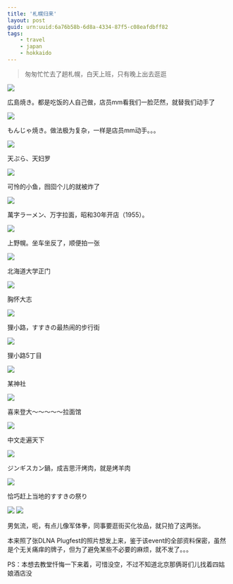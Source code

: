 ```yaml
---
title: '札幌归来'
layout: post
guid: urn:uuid:6a76b58b-6d8a-4334-87f5-c08eafdbff82
tags:
    - travel
    - japan
    - hokkaido
---
```


> 匆匆忙忙去了趟札幌，白天上班，只有晚上出去逛逛                                                                                                                                                       

![](/media/images/2009/08/09/hiroshimayaki.jpg)

広島焼き。都是吃饭的人自己做，店员mm看我们一脸茫然，就替我们动手了

![](/media/images/2009/08/09/monjyayaki.jpg)

もんじゃ焼き。做法极为复杂，一样是店员mm动手。。。

![](/media/images/2009/08/09/tenpura.jpg)

天ぷら、天妇罗

![](/media/images/2009/08/09/kawaisounasakana.jpg)

可怜的小鱼，囫囵个儿的就被炸了

![](/media/images/2009/08/09/manjiramen.jpg)

萬字ラーメン、万字拉面，昭和30年开店（1955）。

![](/media/images/2009/08/09/kaminopporo.jpg)

上野幌。坐车坐反了，顺便拍一张

![](/media/images/2009/08/09/hokkaido-daigaku.jpg)

北海道大学正门

![](/media/images/2009/08/09/dashiwodaite.jpg)

胸怀大志

![](/media/images/2009/08/09/tanekikouji.jpg)

狸小路，すすきの最热闹的步行街

![](/media/images/2009/08/09/tanekikouji-1.jpg)

狸小路5丁目

![](/media/images/2009/08/09/jinjya.jpg)

某神社

![](/media/images/2009/08/09/xilaideng.jpg)

喜来登大～～～～～拉面馆

![](/media/images/2009/08/09/chinese.jpg)

中文走遍天下

![](/media/images/2009/08/09/jingisukan.jpg)

ジンギスカン鍋，成吉思汗烤肉，就是烤羊肉

![](/media/images/2009/08/09/susukinomatsuri.jpg)

恰巧赶上当地的すすきの祭り

![](/media/images/2009/08/09/susukinomatsuri-1.jpg)
![](/media/images/2009/08/09/dankiryu.jpg)

男気流，呃，有点儿像军体拳，同事要逛街买化妆品，就只拍了这两张。

本来照了张DLNA Plugfest的照片想发上来，鉴于该event的全部资料保密，虽然是个无关痛痒的牌子，但为了避免某些不必要的麻烦，就不发了。。。

PS：本想去教堂忏悔一下来着，可惜没空，不过不知道北京那俩哥们儿找着四姑娘酒店没

